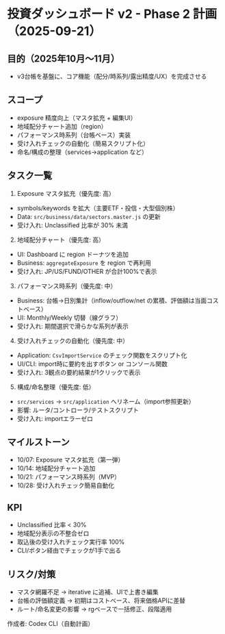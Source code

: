 # 投資ダッシュボード v2 - Phase 2 計画（2025-09-21）

## 目的（2025年10月〜11月）
- v3台帳を基盤に、コア機能（配分/時系列/露出精度/UX）を完成させる

## スコープ
- exposure 精度向上（マスタ拡充 + 編集UI）
- 地域配分チャート追加（region）
- パフォーマンス時系列（台帳ベース）実装
- 受け入れチェックの自動化（簡易スクリプト化）
- 命名/構成の整理（services→application など）

## タスク一覧
1) Exposure マスタ拡充（優先度: 高）
- symbols/keywords を拡大（主要ETF・投信・大型個別株）
- Data: `src/business/data/sectors.master.js` の更新
- 受け入れ: Unclassified 比率が 30% 未満

2) 地域配分チャート（優先度: 高）
- UI: Dashboard に region ドーナツを追加
- Business: `aggregateExposure` を region で再利用
- 受け入れ: JP/US/FUND/OTHER が合計100%で表示

3) パフォーマンス時系列（優先度: 中）
- Business: 台帳→日別集計（inflow/outflow/net の累積、評価額は当面コストベース）
- UI: Monthly/Weekly 切替（線グラフ）
- 受け入れ: 期間選択で滑らかな系列が表示

4) 受け入れチェックの自動化（優先度: 中）
- Application: `CsvImportService` のチェック関数をスクリプト化
- UI/CLI: import時に要約を出すボタン or コンソール関数
- 受け入れ: 3観点の要約結果が1クリックで表示

5) 構成/命名整理（優先度: 低）
- `src/services` → `src/application` へリネーム（import参照更新）
- 影響: ルータ/コントローラ/テストスクリプト
- 受け入れ: importエラーゼロ

## マイルストーン
- 10/07: Exposure マスタ拡充（第一弾）
- 10/14: 地域配分チャート追加
- 10/21: パフォーマンス時系列（MVP）
- 10/28: 受け入れチェック簡易自動化

## KPI
- Unclassified 比率 < 30%
- 地域配分表示の不整合ゼロ
- 取込後の受け入れチェック実行率 100%
- CLI/ボタン経由でチェックが1手で出る

## リスク/対策
- マスタ網羅不足 → iterative に追補、UIで上書き編集
- 台帳の評価額定義 → 初期はコストベース、将来価格APIに差替
- ルート/命名変更の影響 → rgベースで一括修正、段階適用

作成者: Codex CLI（自動計画）

